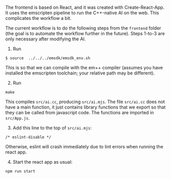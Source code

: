 The frontend is based on React, and it was created with Create-React-App. It uses the emscripten pipeline to run the C++-native AI on the web. This complicates the workflow a bit.

The current workflow is to do the following steps from the `frontend` folder (the goal is to automate the workflow further in the future). Steps 1-to-3 are only necessary after modifying the AI.

1. Run

```
$ source  ../../../emsdk/emsdk_env.sh
```

This is so that we can compile with the em++ compiler (assumes you have installed the emscripten toolchain; your relative path may be different).

2. Run

```
make
```

This compiles `src/ai.cc`, producing `src/ai.mjs`. The file `src/ai.cc` does not have a main function, it just contains library functions that we export so that they can be called from javascript code. The functions are imported in `src/App.js`.

3. Add this line to the top of `src/ai.mjs`:

```
/* eslint-disable */
```

Otherwise, eslint will crash immediately due to lint errors when running the react app.

4. Start the react app as usual:

```
npm run start
```
